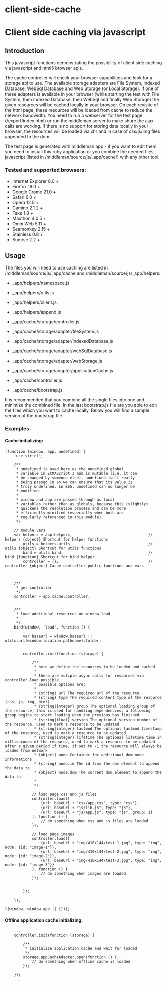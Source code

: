 client-side-cache
=================

# Client side caching via javascript

## Introduction

This javascript functions demonstrating the possibility of client side caching via javascript and html5 browser apis.

The cache controller will check your browser capabilities and look for a storage api to use. The available storage adapters are File System, Indexed Database, WebSql Database and Web Storage (or Local Storage).
If one of these adapters is available in your browser (while starting the test with File System, then Indexed Database, then WebSql and finally Web Storage) the given resources will be cached locally in your browser.
On each revisite of the html page, these resources will be loaded from cache to reduce the network bandwidth. You need to run a webserver for the test page (/export/index.html) or run the middleman server to make shure the ajax calls are working.
If there is no support for storing data locally in your browser, the resources will be loaded via xhr and in case of css/js/img files appended to the dom.

The test page is generated with middleman app - if you want to edit them you need to install this ruby application or you combine the needed files javascript (listed in /middleman/source/js/_app/cache/) with any other tool.

### Tested and supported browsers:

 - Internet Explorer 8.0 +
 - Firefox 19.0 +
 - Google Crome 21.0 +
 - Safari 6.0 +
 - Opera 12.5 +
 - Camino 2.1.2 +
 - Fake 1.8 +
 - Maxthon 4.0.5 +
 - Omni Web 5.11 +
 - Seamonkey 2.15 +
 - Stainless 0.8 +
 - Sunrise 2.2 +

## Usage

The files you will need to use caching are listed in /middleman/source/js/_app/cache and  /middleman/source/js/_app/helpers:

- _app/helpers/namespace.js
- _app/helpers/utils.js
- _app/helpers/client.js
- _app/helpers/append.js
- _app/cache/storage/controller.js
- _app/cache/storage/adapter/fileSystem.js
- _app/cache/storage/adapter/indexedDatabase.js
- _app/cache/storage/adapter/webSqlDatabase.js
- _app/cache/storage/adapter/webStorage.js
- _app/cache/storage/adapter/applicationCache.js
- _app/cache/controller.js

- _app/cache/bootstrap.js

It is recommended that you combine all the single files into one and minimize the combined file. In the last bootstrap.js file are you able to edit the
files which you want to cache locally. Below you will find a sample version of the bootstrap file.

### Examples
#### Cache initializing:

    (function (window, app, undefined) {
        'use strict';

        /**
         * undefined is used here as the undefined global
         * variable in ECMAScript 3 and is mutable (i.e. it can
         * be changed by someone else). undefined isn't really
         * being passed in so we can ensure that its value is
         * truly undefined. In ES5, undefined can no longer be
         * modified.
         * 
         * window and app are passed through as local
         * variables rather than as globals, because this (slightly)
         * quickens the resolution process and can be more
         * efficiently minified (especially when both are
         * regularly referenced in this module).
         */

        // module vars
        var helpers = app.helpers,                                  // helpers {object} Shortcut for helper functions
            utils = helpers.utils,                                  // utils {object} Shortcut for utils functions
            bind = utils.bind,                                      // bind {function} Shortcut for bind helper
            controller = {};                                        // controller {object} Cache controller public functions and vars
    
    
    
        /**
         * get controller
         */
        controller = app.cache.controller;
    
    
        /**
         * load additional resources on window load
         *
         */
        bind(window, 'load', function () {
    
            var baseUrl = window.baseurl || utils.url(window.location.pathname).folder;
    
    
            controller.init(function (storage) {
    
                /**
                 * here we define the resources to be loaded and cached
                 *
                 * there are muliple async calls for resources via controller.load possible
                 * possible options are:
                 *
                 * {string} url The required url of the resource
                 * {string} type The required content type of the resource (css, js, img, html)
                 * {string|integer} group The optional loading group of the resource, this is used for handling dependencies, a following group begins to start loading when the previous has finished
                 * {string|float} version The optional version number of the resource, used to mark a resource to be updated
                 * {string|integer} lastmod The optional lastmod timestamp of the resource, used to mark a resource to be updated
                 * {string|integer} lifetime The optional lifetime time in milliseconds of the resource, used to mark a resource to be updated after a given period if time, if set to -1 the resource will always be loaded from network
                 * {object} node Container for additional dom node informations
                 * {string} node.id The id from the dom element to append the data to
                 * {object} node.dom The current dom element to append the data to
                 *
                 */
    
                // load page css and js files
                controller.load([
                    {url: baseUrl + "css/app.css", type: "css"},
                    {url: baseUrl + "js/lib.js", type: "js"},
                    {url: baseUrl + "js/app.js", type: "js", group: 1}
                ], function () {
                    // do something when css and js files are loaded
                });
    
                // load page images
                controller.load([
                    {url: baseUrl + "img/410x144/test-1.jpg", type: "img", node: {id: "image-1"}},
                    {url: baseUrl + "img/410x144/test-2.jpg", type: "img", node: {id: "image-2"}},
                    {url: baseUrl + "img/410x144/test-3.jpg", type: "img", node: {id: "image-3"}}
                ], function () {
                    // do something when images are loaded
                });
    
    
            });
    
        });
    
    }(window, window.app || {}));

#### Offline application cache initializing:
        ...
        controller.init(function (storage) {

            /**
             * initialize application cache and wait for loaded
             */
            storage.appCacheAdapter.open(function () {
                // do something when offline cache is loaded
            });

        });
        ...